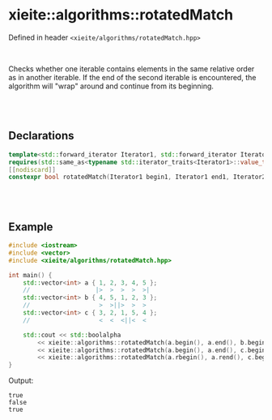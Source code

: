 # xieite::algorithms::rotatedMatch
Defined in header `<xieite/algorithms/rotatedMatch.hpp>`

<br/>

Checks whether one iterable contains elements in the same relative order as in another iterable. If the end of the second iterable is encountered, the algorithm will "wrap" around and continue from its beginning.

<br/><br/>

## Declarations
```cpp
template<std::forward_iterator Iterator1, std::forward_iterator Iterator2, xieite::concepts::ComparatorCallback<typename std::iterator_traits<Iterator1>::value_type> Callback = std::equal_to<typename std::iterator_traits<Iterator1>::value_type>>
requires(std::same_as<typename std::iterator_traits<Iterator1>::value_type, typename std::iterator_traits<Iterator2>::value_type>)
[[nodiscard]]
constexpr bool rotatedMatch(Iterator1 begin1, Iterator1 end1, Iterator2 begin2, Iterator2 end2, Callback&& comparator = Callback()) noexcept;
```

<br/><br/>

## Example
```cpp
#include <iostream>
#include <vector>
#include <xieite/algorithms/rotatedMatch.hpp>

int main() {
	std::vector<int> a { 1, 2, 3, 4, 5 };
	//                  |>  >  >  >  >|
	std::vector<int> b { 4, 5, 1, 2, 3 };
	//                   >  >||>  >  >
	std::vector<int> c { 3, 2, 1, 5, 4 };
	//                   <  <  <||<  <

	std::cout << std::boolalpha
		<< xieite::algorithms::rotatedMatch(a.begin(), a.end(), b.begin(), b.end()) << '\n'
		<< xieite::algorithms::rotatedMatch(a.begin(), a.end(), c.begin(), c.end()) << '\n'
		<< xieite::algorithms::rotatedMatch(a.rbegin(), a.rend(), c.begin(), c.end()) << '\n';
}
```
Output:
```
true
false
true
```
